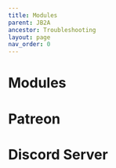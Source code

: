 ```yaml
---
title: Modules
parent: JB2A
ancestor: Troubleshooting
layout: page
nav_order: 0
---
```


# Modules
# Patreon
# Discord Server